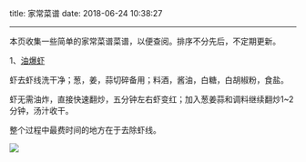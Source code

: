 title: 家常菜谱
date: 2018-06-24 10:38:27

---


本页收集一些简单的家常菜谱菜谱，以便查阅。排序不分先后，不定期更新。

1、[油爆虾](http://www.meishij.net/zuofa/jiachangyoubaoxia_1.html)

虾去虾线洗干净；葱，姜，蒜切碎备用；料酒，酱油，白糖，白胡椒粉，食盐。

虾无需油炸，直接快速翻炒，五分钟左右虾变红；加入葱姜蒜和调料继续翻炒1~2分钟，汤汁收干。

整个过程中最费时间的地方在于去除虾线。

![](https://steemitimages.com/DQmQkB1Eei7DpdeCUvuxy1trJJ19tPZ5F8UTkVYF8ahFefa/IMG_5007.JPG)

